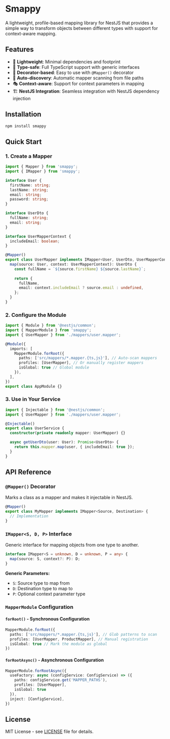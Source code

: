 #  Smappy

A lightweight, profile-based mapping library for NestJS that provides a simple way to transform objects between different types with support for context-aware mapping.

## Features

- 🚀 **Lightweight**: Minimal dependencies and footprint
- 🎯 **Type-safe**: Full TypeScript support with generic interfaces
- 🔧 **Decorator-based**: Easy to use with `@Mapper()` decorator
- 📁 **Auto-discovery**: Automatic mapper scanning from file paths
- 🎭 **Context-aware**: Support for context parameters in mapping
- 🏗️ **NestJS Integration**: Seamless integration with NestJS dependency injection

## Installation

```bash
npm install smappy
```

## Quick Start

### 1. Create a Mapper

```typescript
import { Mapper } from 'smappy';
import { IMapper } from 'smappy';

interface User {
  firstName: string;
  lastName: string;
  email: string;
  password: string;
}

interface UserDto {
  fullName: string;
  email: string;
}

interface UserMapperContext {
  includeEmail: boolean;
}

@Mapper()
export class UserMapper implements IMapper<User, UserDto, UserMapperContext> {
  map(source: User, context: UserMapperContext): UserDto {
    const fullName = `${source.firstName} ${source.lastName}`;
    
    return {
      fullName,
      email: context.includeEmail ? source.email : undefined,
    };
  }
}
```

### 2. Configure the Module

```typescript
import { Module } from '@nestjs/common';
import { MapperModule } from 'smappy';
import { UserMapper } from './mappers/user.mapper';

@Module({
  imports: [
    MapperModule.forRoot({
      paths: ['src/mappers/*.mapper.{ts,js}'], // Auto-scan mappers
      profiles: [UserMapper], // Or manually register mappers
      isGlobal: true // Global module
    }),
  ],
})
export class AppModule {}
```

### 3. Use in Your Service

```typescript
import { Injectable } from '@nestjs/common';
import { UserMapper } from './mappers/user.mapper';

@Injectable()
export class UserService {
  constructor(private readonly mapper: UserMapper) {}

  async getUserDto(user: User): Promise<UserDto> {
    return this.mapper.map(user, { includeEmail: true });
  }
}
```

## API Reference

### `@Mapper()` Decorator

Marks a class as a mapper and makes it injectable in NestJS.

```typescript
@Mapper()
export class MyMapper implements IMapper<Source, Destination> {
  // Implementation
}
```

### `IMapper<S, D, P>` Interface

Generic interface for mapping objects from one type to another.

```typescript
interface IMapper<S = unknown, D = unknown, P = any> {
  map(source: S, context?: P): D;
}
```

**Generic Parameters:**
- `S`: Source type to map from
- `D`: Destination type to map to  
- `P`: Optional context parameter type

### `MapperModule` Configuration

#### `forRoot()` - Synchronous Configuration

```typescript
MapperModule.forRoot({
  paths: ['src/mappers/*.mapper.{ts,js}'], // Glob patterns to scan
  profiles: [UserMapper, ProductMapper], // Manual registration
  isGlobal: true // Mark the module as global
})
```

#### `forRootAsync()` - Asynchronous Configuration

```typescript
MapperModule.forRootAsync({
  useFactory: async (configService: ConfigService) => ({
    paths: configService.get('MAPPER_PATHS'),
    profiles: [UserMapper],
    isGlobal: true
  }),
  inject: [ConfigService],
})
```

## License

MIT License - see [LICENSE](LICENSE) file for details.
